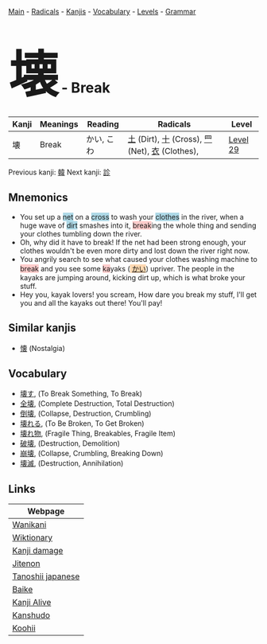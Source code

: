 <style> bigfont {font-size: 100px}</style>
[Main](../index.md) -
[Radicals](../radicals.md) -
[Kanjis](../kanjis.md) -
[Vocabulary](../vocabulary.md) -
[Levels](../levels.md) -
[Grammar](../grammar.md)
# <bigfont> 壊</bigfont> - Break 

| Kanji | Meanings | Reading | Radicals | Level |
| --- | --- | --- | --- | --- |
| 壊 | Break | かい, こわ | [土](../radicals/土.md) (Dirt), [十](../radicals/十.md) (Cross), [罒](../radicals/罒.md) (Net), [衣](../radicals/衣.md) (Clothes),  | [Level 29](../levels/wk_level29.md) |

Previous kanji: [韓](韓.md) Next kanji: [診](診.md) 

## Mnemonics
 * You set up a <span style="background-color:#ADD8E6"> net</span> on a <span style="background-color:#ADD8E6"> cross</span> to wash your <span style="background-color:#ADD8E6"> clothes</span> in the river, when a huge wave of <span style="background-color:#ADD8E6"> dirt</span> smashes into it, <span style="background-color:#ffcccb"> break</span>ing the whole thing and sending your clothes tumbling down the river.
* Oh, why did it have to break! If the net had been strong enough, your clothes wouldn't be even more dirty and lost down the river right now.
* You angrily search to see what caused your clothes washing machine to <span style="background-color:#ffcccb"> break</span> and you see some <span style="background-color:#ffcccb"> ka</span>yaks (<span style="background-color:#fed8b1"> [かい](https://jisho.org/search/かい)</span>) upriver. The people in the kayaks are jumping around, kicking dirt up, which is what broke your stuff.
* Hey you, kayak lovers! you scream, How dare you break my stuff, I'll get you and all the kayaks out there! You'll pay!


## Similar kanjis
 * [懐](懐.md) (Nostalgia)


## Vocabulary
 * [壊す](../vocabulary/壊.md), (To Break Something, To Break)
* [全壊](../vocabulary/壊.md), (Complete Destruction, Total Destruction)
* [倒壊](../vocabulary/壊.md), (Collapse, Destruction, Crumbling)
* [壊れる](../vocabulary/壊.md), (To Be Broken, To Get Broken)
* [壊れ物](../vocabulary/壊.md), (Fragile Thing, Breakables, Fragile Item)
* [破壊](../vocabulary/壊.md), (Destruction, Demolition)
* [崩壊](../vocabulary/壊.md), (Collapse, Crumbling, Breaking Down)
* [壊滅](../vocabulary/壊.md), (Destruction, Annihilation)



## Links 

| Webpage |
| --- |
| [Wanikani          ](https://www.wanikani.com/kanji/壊) |
| [Wiktionary        ](https://en.wiktionary.org/wiki/壊) |
| [Kanji damage      ](http://www.kanjidamage.com/kanji/search?utf8=✓&q=壊) |
| [Jitenon           ](https://jitenon.com/kanji/壊) |
| [Tanoshii japanese ](https://www.tanoshiijapanese.com/dictionary/kanji.cfm?k=壊) |
| [Baike             ](https://baike.baidu.com/item/壊) |
| [Kanji Alive       ](https://app.kanjialive.com/壊) |
| [Kanshudo          ](https://www.kanshudo.com/searchmn?q=壊) |
| [Koohii            ](https://kanji.koohii.com/study/kanji/壊) |

